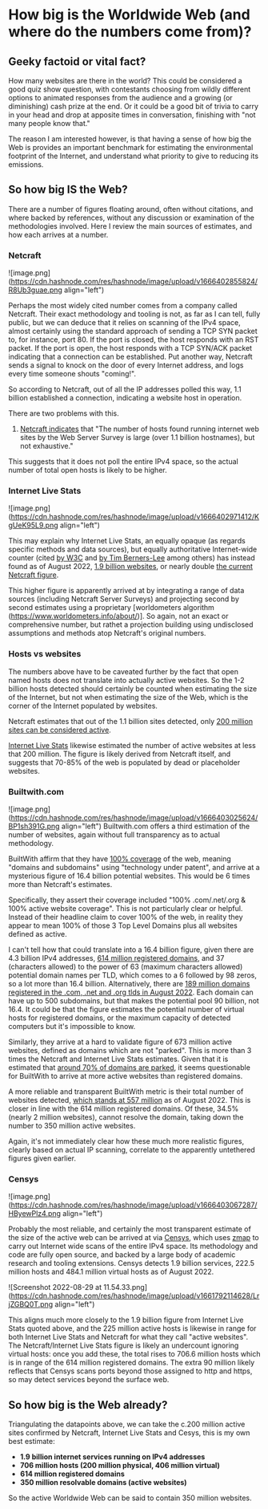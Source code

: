 # How big is the Worldwide Web (and where do the numbers come from)?

## Geeky factoid or vital fact?

How many websites are there in the world? This could be considered a good quiz show question, with contestants choosing from wildly different options to animated responses from the audience and a growing (or diminishing) cash prize at the end.  Or it could be a good bit of trivia to carry in your head and drop at apposite times in conversation, finishing with "not many people know that."

The reason I am interested however, is that having a sense of how big the Web is provides an important benchmark for estimating the environmental footprint of the Internet, and understand what priority to give to reducing its emissions.

## So how big IS the Web?

There are a number of figures floating around, often without citations, and where backed by references, without any discussion or examination of the methodologies involved. Here I review the main sources of estimates, and how each arrives at a number.

### Netcraft
![image.png](https://cdn.hashnode.com/res/hashnode/image/upload/v1666402855824/R8Ub3guae.png align="left")

Perhaps the most widely cited number comes from a company called Netcraft. Their exact methodology and tooling is not, as far as I can tell, fully public, but we can deduce that it relies on scanning of the IPv4 space, almost certainly using the standard approach of sending a TCP SYN packet to, for instance, port 80. If the port is closed, the host responds with an RST packet.
If the port is open, the host responds with a TCP SYN/ACK packet indicating that a connection can be established. Put another way, Netcraft sends a signal to knock on the door of every Internet address, and logs every time someone shouts "coming!".

So according to Netcraft, out of all the IP addresses polled this way, 1.1 billion established a connection, indicating a website host in operation. 

There are two problems with this. 

1) [Netcraft indicates](https://www.netcraft.com/internet-data-mining/hosting-analysis/#:~:text=The%20number%20of%20hosts%20found,DNS%20server%20for%20the%20network.) that "The number of hosts found running internet web sites by the Web Server Survey is large (over 1.1 billion hostnames), but not exhaustive." 

This suggests that it does not poll the entire IPv4 space, so the actual number of total open hosts is likely to be higher.

### Internet Live Stats

![image.png](https://cdn.hashnode.com/res/hashnode/image/upload/v1666402971412/KgUeK95L9.png align="left")

This may explain why Internet Live Stats, an equally opaque (as regards specific methods and data sources), but equally authoritative Internet-wide counter (cited [by W3C](https://www.w3.org/webat25/news/webfacts) and [by Tim Berners-Lee](https://twitter.com/timberners_lee/status/511988109211627520) among others) has instead found as of August 2022, [1.9 billion websites](https://www.internetlivestats.com/total-number-of-websites/), or nearly double [the current Netcraft figure](https://news.netcraft.com/archives/2022/08/26/august-2022-web-server-survey.html). 

This higher figure is apparently arrived at by integrating a range of data sources (including Netcraft Server Surveys) and projecting second by second estimates using a proprietary [worldometers algorithm (https://www.worldometers.info/about/)]. So again, not an exact or comprehensive number, but rathet a projection building using undisclosed assumptions and methods atop Netcraft's original numbers.

### Hosts vs websites
The numbers above have to be caveated further by the fact that open named hosts does not translate into actually active websites. So the 1-2 billion hosts detected should certainly be counted when estimating the size of the Internet, but not when estimating the size of the Web, which is the corner of the Internet populated by websites. 

Netcraft estimates that out of the 1.1 billion sites detected, only [200 million sites can be considered active](https://www.netcraft.com/internet-data-mining/). 

[Internet Live Stats](https://www.internetlivestats.com/total-number-of-websites/) likewise estimated the number of active websites at less that 200 million. The figure is likely derived from Netcraft itself, and suggests that 70-85% of the web is populated by dead or placeholder websites. 

### Builtwith.com

![image.png](https://cdn.hashnode.com/res/hashnode/image/upload/v1666403025624/BP1sh391G.png align="left")
Builtwith.com offers a third estimation of the number of websites, again without full transparency as to actual methodology.

BuiltWith affirm that they have [100% coverage](https://builtwith.com/data-coverage) of the web, meaning "domains and subdomains" using "technology under patent", and arrive at a mysterious figure of 16.4 billion potential websites. This would be 6 times more than Netcraft's estimates.

Specifically, they assert their coverage included "100% .com/.net/.org & 100% active website coverage".  This is not particularly clear or helpful. Instead of their headline claim to cover 100% of the web, in reality they appear to mean 100% of those 3 Top Level Domains plus all websites defined as active. 

I can't tell how that could translate into a 16.4 billion figure, given there are 4.3 billion IPv4 addresses, [614 million registered domains](https://domainnamestat.com/statistics/overview), and 37 (characters allowed) to the power of 63 (maximum characters allowed) potential domain names per TLD, which comes to a 6 followed by 98 zeros, so a lot more than 16.4 billion. Alternatively, there are [189 million domains registered in the .com, .net and .org tlds in August 2022](https://siteefy.com/how-many-domains-are-there/). Each domain can have up to 500 subdomains, but that makes the potential pool 90 billion, not 16.4. It could be that the figure estimates the potential number of virtual hosts for registered domains, or the maximum capacity of detected computers but it's impossible to know.

Similarly, they arrive at a hard to validate figure of 673 million active websites, defined as domains which are not "parked". This is more than 3 times the Netcraft and Internet Live Stats estimates. Given that it is estimated that [around 70% of domains are parked](https://www.glass.ai/glass-news/2019/4/24/70-of-the-internet-isnt-there-and-the-useful-internet-is-smaller-than-we-think), it seems questionable for BuiltWith to arrive at more active websites than registered domains.

A more reliable and transparent BuiltWith metric is their total number of websites detected, [which stands at 557 million](https://trends.builtwith.com/hosting/traffic/Entire-Internet) as of August 2022. This is closer in line with the 614 million registered domains. Of these, 34.5% (nearly 2 million websites), cannot resolve the domain, taking down the number to 350 million active websites. 

Again, it's not immediately clear how these much more realistic figures, clearly based on actual IP scanning, correlate to the apparently untethered figures given earlier.

### Censys

![image.png](https://cdn.hashnode.com/res/hashnode/image/upload/v1666403067287/HByewPlz4.png align="left")

Probably the most reliable, and certainly the most transparent estimate of the size of the active web can be arrived at via [Censys](https://censys.io/data-and-search/), which uses [zmap](https://zmap.io/) to carry out Internet wide scans of the entire IPv4 space. Its methodology and code are fully open source, and backed by a large body of academic research and tooling extensions. Censys detects 1.9 billion services, 222.5 million hosts and 484.1 million virtual hosts as of August 2022. 

![Screenshot 2022-08-29 at 11.54.33.png](https://cdn.hashnode.com/res/hashnode/image/upload/v1661792114628/LrjZGBQ0T.png align="left")

This aligns much more closely to the 1.9 billion figure from Internet Live Stats quoted above, and the 225 million active hosts is likewise in range for both Internet Live Stats and Netcraft for what they call "active websites". The Netcraft/Internet Live Stats figure is likely an undercount ignoring virtual hosts: once you add these, the total rises to 706.6 million hosts which is in range of the 614 million registered domains. The extra 90 million likely reflects that Censys scans ports beyond those assigned to http and https, so may detect services beyond the surface web.

## So how big is the Web already?

Triangulating the datapoints above, we can take the c.200 million active sites confirmed by Netcraft, Internet Live Stats and Cesys, this is my own best estimate:

- **1.9 billion internet services running on IPv4 addresses**
- **706 million hosts (200 million physical, 406 million virtual)**
- **614 million registered domains**
- **350 million resolvable domains (active websites)**

So the active Worldwide Web can be said to contain 350 million websites. 


